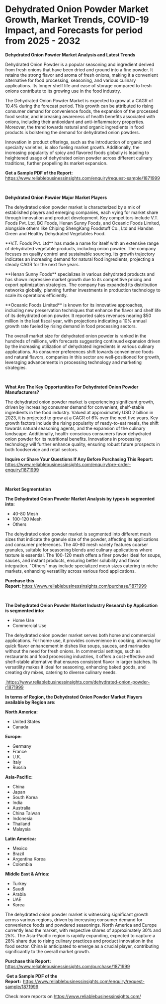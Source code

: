 <p><h1>Dehydrated Onion Powder Market Growth, Market Trends, COVID-19 Impact, and Forecasts for period from 2025 - 2032</h1></p><p><strong>Dehydrated Onion Powder Market Analysis and Latest Trends</strong></p>
<p><p>Dehydrated Onion Powder is a popular seasoning and ingredient derived from fresh onions that have been dried and ground into a fine powder. It retains the strong flavor and aroma of fresh onions, making it a convenient alternative for food processing, seasoning, and various culinary applications. Its longer shelf life and ease of storage compared to fresh onions contribute to its growing use in the food industry.</p><p>The Dehydrated Onion Powder Market is expected to grow at a CAGR of 10.4% during the forecast period. This growth can be attributed to rising consumer demand for convenience foods, the expansion of the processed food sector, and increasing awareness of health benefits associated with onions, including their antioxidant and anti-inflammatory properties. Moreover, the trend towards natural and organic ingredients in food products is bolstering the demand for dehydrated onion powders.</p><p>Innovation in product offerings, such as the introduction of organic and specialty varieties, is also fueling market growth. Additionally, the increasing popularity of spicy and flavored foods globally is leading to heightened usage of dehydrated onion powder across different culinary traditions, further propelling its market expansion.</p></p>
<p><strong>Get a Sample PDF of the Report:&nbsp;</strong> <a href="https://www.reliablebusinessinsights.com/enquiry/request-sample/1871999?utm_campaign=2032&utm_medium=2&utm_source=Github&utm_content=ia&utm_term=14022025&utm_id=dehydrated-onion-powder">https://www.reliablebusinessinsights.com/enquiry/request-sample/1871999</a></p>
<p>&nbsp;</p>
<p><strong>Dehydrated Onion Powder Major Market Players</strong></p>
<p><p>The dehydrated onion powder market is characterized by a mix of established players and emerging companies, each vying for market share through innovation and product development. Key competitors include V.T. Foods Pvt. Ltd, BC Foods, Henan Sunny Foods, and Oceanic Foods Limited, alongside others like Chiping ShengKang Foodstuff Co., Ltd and Handan Green and Healthy Dehydrated Vegetables Food.</p><p>**V.T. Foods Pvt. Ltd** has made a name for itself with an extensive range of dehydrated vegetable products, including onion powder. The company focuses on quality control and sustainable sourcing. Its growth trajectory indicates an increasing demand for natural food ingredients, projecting a steady CAGR for the next five years.</p><p>**Henan Sunny Foods** specializes in various dehydrated products and has shown impressive market growth due to its competitive pricing and export optimization strategies. The company has expanded its distribution networks globally, planning further investments in production technology to scale its operations efficiently.</p><p>**Oceanic Foods Limited** is known for its innovative approaches, including new preservation techniques that enhance the flavor and shelf life of its dehydrated onion powder. It reported sales revenues nearing $50 million in the last fiscal year, with projections indicating a 10% annual growth rate fueled by rising demand in food processing sectors.</p><p>The overall market size for dehydrated onion powder is ranked in the hundreds of millions, with forecasts suggesting continued expansion driven by the increasing utilization of dehydrated ingredients in various culinary applications. As consumer preferences shift towards convenience foods and natural flavors, companies in this sector are well-positioned for growth, leveraging advancements in processing technology and marketing strategies.</p></p>
<p>&nbsp;</p>
<p><strong>What Are The Key Opportunities For Dehydrated Onion Powder Manufacturers?</strong></p>
<p><p>The dehydrated onion powder market is experiencing significant growth, driven by increasing consumer demand for convenient, shelf-stable ingredients in the food industry. Valued at approximately USD 2 billion in 2023, it is projected to grow at a CAGR of 6% over the next five years. Key growth factors include the rising popularity of ready-to-eat meals, the shift towards natural seasoning agents, and the expansion of the culinary landscape. Additionally, health-conscious consumers favor dehydrated onion powder for its nutritional benefits. Innovations in processing technology will further enhance quality, ensuring robust future prospects in both foodservice and retail sectors.</p></p>
<p><strong>Inquire or Share Your Questions If Any Before Purchasing This Report:</strong> <a href="https://www.reliablebusinessinsights.com/enquiry/pre-order-enquiry/1871999?utm_campaign=2032&utm_medium=2&utm_source=Github&utm_content=ia&utm_term=14022025&utm_id=dehydrated-onion-powder">https://www.reliablebusinessinsights.com/enquiry/pre-order-enquiry/1871999</a></p>
<p>&nbsp;</p>
<p><strong>Market Segmentation</strong></p>
<p><strong>The Dehydrated Onion Powder Market Analysis by types is segmented into:</strong></p>
<p><ul><li>40-80 Mesh</li><li>100-120 Mesh</li><li>Others</li></ul></p>
<p><p>The dehydrated onion powder market is segmented into different mesh sizes that indicate the granule size of the powder, affecting its applications and consumer preferences. The 40-80 mesh variety features coarser granules, suitable for seasoning blends and culinary applications where texture is essential. The 100-120 mesh offers a finer powder ideal for soups, sauces, and instant products, ensuring better solubility and flavor integration. "Others" may include specialized mesh sizes catering to niche markets, enhancing versatility across various food applications.</p></p>
<p><strong>Purchase this Report:&nbsp;</strong><a href="https://www.reliablebusinessinsights.com/purchase/1871999?utm_campaign=2032&utm_medium=2&utm_source=Github&utm_content=ia&utm_term=14022025&utm_id=dehydrated-onion-powder">https://www.reliablebusinessinsights.com/purchase/1871999</a></p>
<p>&nbsp;</p>
<p><strong>The Dehydrated Onion Powder Market Industry Research by Application is segmented into:</strong></p>
<p><ul><li>Home Use</li><li>Commercial Use</li></ul></p>
<p><p>The dehydrated onion powder market serves both home and commercial applications. For home use, it provides convenience in cooking, allowing for quick flavor enhancement in dishes like soups, sauces, and marinades without the need for fresh onions. In commercial settings, such as restaurants and food processing industries, it offers a cost-effective and shelf-stable alternative that ensures consistent flavor in larger batches. Its versatility makes it ideal for seasoning, enhancing baked goods, and creating dry mixes, catering to diverse culinary needs.</p></p>
<p><a href="https://www.reliablebusinessinsights.com/dehydrated-onion-powder-r1871999?utm_campaign=2032&utm_medium=2&utm_source=Github&utm_content=ia&utm_term=14022025&utm_id=dehydrated-onion-powder">&nbsp;https://www.reliablebusinessinsights.com/dehydrated-onion-powder-r1871999</a></p>
<p><strong>In terms of Region, the Dehydrated Onion Powder Market Players available by Region are:</strong></p>
<p>
    <p> <strong> North America: </strong>
        <ul>
            <li>United States</li>
            <li>Canada</li>
        </ul>
        </p> 
    <p> <strong> Europe: </strong>
        <ul>
            <li>Germany</li>
            <li>France</li>
            <li>U.K.</li>
            <li>Italy</li>
            <li>Russia</li>
        </ul>
        </p> 
    <p> <strong> Asia-Pacific: </strong>
        <ul>
            <li>China</li>
            <li>Japan</li>
            <li>South Korea</li>
            <li>India</li>
            <li>Australia</li>
            <li>China Taiwan</li>
            <li>Indonesia</li>
            <li>Thailand</li>
            <li>Malaysia</li>
        </ul>
        </p> 
    <p> <strong> Latin America: </strong>
        <ul>
            <li>Mexico</li>
            <li>Brazil</li>
            <li>Argentina Korea</li>
            <li>Colombia</li>
        </ul>
        </p> 
    <p> <strong> Middle East & Africa: </strong>
        <ul>
            <li>Turkey</li>
            <li>Saudi</li>
            <li>Arabia</li>
            <li>UAE</li>
            <li>Korea</li>
        </ul>
    </p>
    </p>
<p><p>The dehydrated onion powder market is witnessing significant growth across various regions, driven by increasing consumer demand for convenience foods and powdered seasonings. North America and Europe currently lead the market, with respective shares of approximately 30% and 25%. The Asia-Pacific region is rapidly expanding, expected to capture a 28% share due to rising culinary practices and product innovation in the food sector. China is anticipated to emerge as a crucial player, contributing significantly to the overall market growth.</p></p>
<p><strong>Purchase this Report: </strong><a href="https://www.reliablebusinessinsights.com/purchase/1871999?utm_campaign=2032&utm_medium=2&utm_source=Github&utm_content=ia&utm_term=14022025&utm_id=dehydrated-onion-powder">https://www.reliablebusinessinsights.com/purchase/1871999</a></p>
<p>&nbsp;<strong>Get a Sample PDF of the Report:&nbsp;&nbsp;</strong><a href="https://www.reliablebusinessinsights.com/enquiry/request-sample/1871999?utm_campaign=2032&utm_medium=2&utm_source=Github&utm_content=ia&utm_term=14022025&utm_id=dehydrated-onion-powder">https://www.reliablebusinessinsights.com/enquiry/request-sample/1871999</a></p>
<p><strong></strong></p>
<p>Check more reports on <a href="https://www.reliablebusinessinsights.com/?utm_campaign=2032&utm_medium=2&utm_source=Github&utm_content=ia&utm_term=14022025&utm_id=dehydrated-onion-powder">https://www.reliablebusinessinsights.com/</a></p>